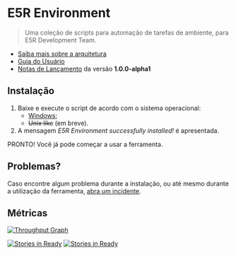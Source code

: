 E5R Environment
===============

> Uma coleção de scripts para automação de tarefas de ambiente, para E5R Development Team.

* [Saiba mais sobre a arquitetura](https://github.com/e5r/env/blob/1.0.0-alpha1/doc/ARCHITECTURE.md)
* [Guia do Usuário](https://github.com/e5r/env/blob/1.0.0-alpha1/doc/USERGUIDE.md)
* [Notas de Lançamento](https://github.com/e5r/env/releases/tag/1.0.0-alpha1) da versão **1.0.0-alpha1**

## Instalação

1. Baixe e execute o script de acordo com o sistema operacional:
    * [Windows](https://raw.githubusercontent.com/e5r/env/1.0.0-alpha1/e5r-install.cmd);
    * ~~Unix like~~ (em breve).
2. A mensagem *E5R Environment successfully installed!* é apresentada.

PRONTO! Você já pode começar a usar a ferramenta.

## Problemas?

Caso encontre algum problema durante a instalação, ou até mesmo durante a utilização da ferramenta, [abra um incidente](https://github.com/e5r/env/issues).

## Métricas

[![Throughput Graph](https://graphs.waffle.io/e5r/env/throughput.svg)](https://waffle.io/e5r/env/metrics)

[![Stories in Ready](https://badge.waffle.io/e5r/env.svg?label=ready&title=Ready)](http://waffle.io/e5r/env) [![Stories in Ready](https://badge.waffle.io/e5r/env.svg?label=In%20Progress&title=In%20Progress)](http://waffle.io/e5r/env)
